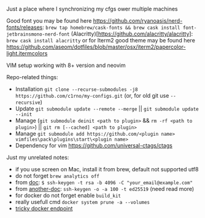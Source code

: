 Just a place where I synchronizing my cfgs ower multiple machines

Good font you may be found here https://github.com/ryanoasis/nerd-fonts/releases: `brew tap homebrew/cask-fonts && brew cask install font-jetbrainsmono-nerd-font`
(Alacritty)[https://github.com/alacritty/alacritty]: `brew cask install alacritty`
or for Iterm2 good theme may be found here https://github.com/aseom/dotfiles/blob/master/osx/iterm2/papercolor-light.itermcolors

VIM setup working with 8+ version and neovim

Repo-related things:
- Installation `git clone --recurse-submodules -j8 https://github.com/c1rno/my-configs.git` (or, for old git use `--recursive`)
- Update `git submodule update --remote --merge` || `git submodule update --init`
- Manage (`git submodule deinit <path to plugin>` && `rm -rf <path to plugin>`) || `git rm [--cached] <path to plugin>`
- Manage `git submodule add https://github.com/<plugin name> vimfiles\pack\plugins\start\<plugin name>`
- Dependency for vim https://github.com/universal-ctags/ctags

Just my unrelated notes:
- if you use screen on Mac, install it from brew, default not supported utf8
- do not forget `brew analytics off`
- from [doc](https://help.github.com/en/articles/generating-a-new-ssh-key-and-adding-it-to-the-ssh-agent): `$ ssh-keygen -t rsa -b 4096 -C "your_email@example.com"`
- from [another-doc](https://blog.g3rt.nl/upgrade-your-ssh-keys.html): `ssh-keygen -o -a 100 -t ed25519` (need read more)
- for docker do not forget enable `build_kit`
- really usefull cmd `docker system prune -a --volumes`
- [tricky docker endpoint](https://github.com/bufferings/docker-access-host/blob/master/docker-entrypoint.sh)


